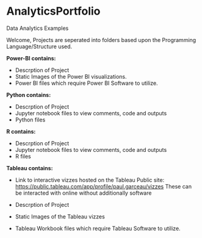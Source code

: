 # AnalyticsPortfolio
Data Analytics Examples

Welcome, Projects are seperated into folders based upon the Programming Language/Structure used.

**Power-BI contains:**
  - Descrption of Project
  - Static Images of the Power BI visualizations.
  - Power BI files which require Power BI Software to utilize.

  
**Python contains:**
- Descrption of Project
- Jupyter notebook files to view comments, code and outputs
- Python files

  
**R contains:**
  - Descrption of Project
  - Jupyter notebook files to view comments, code and outputs
  - R files


**Tableau contains:** 
  - Link to interactive vizzes hosted on the Tableau Public site: 
   https://public.tableau.com/app/profile/paul.garceau/vizzes 
  These can be interacted with online without additionally software

  - Descrption of Project
  - Static Images of the Tableau vizzes
  - Tableau Workbook files which require Tableau Software to utilize.


